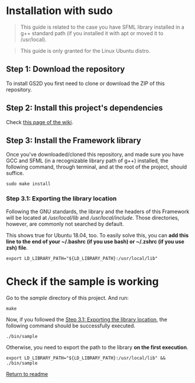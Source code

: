 # Installation with sudo

> This guide is related to the case you have SFML library installed in a
g++ standard path (if you installed it with apt or moved it to /usr/local).

> This guide is only granted for the Linux Ubuntu distro.

## Step 1: Download the repository

To install GS2D you first need to clone or download the ZIP of this repository.

## Step 2: Install this project's dependencies

Check [this page of the wiki](https://github.com/murilobnt/gs2d/wiki/Insight:-Starting-point#install-dependencies).

## Step 3: Install the Framework library

Once you've downloaded/cloned this repository, and made sure you have GCC and
SFML (in a recognizable library path of g++) installed, the following command,
through terminal, and at the root of the project, should suffice.

```
sudo make install
```

### Step 3.1: Exporting the library location

Following the GNU standards, the library and the headers of this Framework will be
located at */usr/local/lib* and */usr/local/include*. Those directories,
however, are commonly not searched by default.

This shows true for Ubuntu 18.04, too. To easily solve this, you can
**add this line to the end of your ~/.bashrc (if you use bash) or ~/.zshrc
(if you use zsh) file**.

```
export LD_LIBRARY_PATH="${LD_LIBRARY_PATH}:/usr/local/lib"
```

# Check if the sample is working

Go to the *sample* directory of this project. And run:

```
make
```

Now, if you followed the [Step 3.1: Exporting the library location](https://github.com/murilobnt/gs2d/blob/master/.github/installation/installation_sudo.md#step-31-exporting-the-library-location),
the following command should be successfully executed.

```
./bin/sample
```

Otherwise, you need to export the path to the library **on the first execution**.

```
export LD_LIBRARY_PATH="${LD_LIBRARY_PATH}:/usr/local/lib" && ./bin/sample
```

[Return to readme](https://github.com/murilobnt/gs2d#installation)
